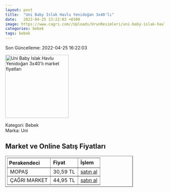 ```yaml
---
layout: post
title:  "Uni Baby Islak Havlu Yenidoğan 3x40'lı"
date:   2022-04-25 13:22:03 +0300
image: https://www.cagri.com//Uploads/UrunResimleri/uni-baby-islak-havlu-yenidogan-3x40li-058047.jpg
categories: bebek
tags: bebek
---
```


Son Güncelleme: 2022-04-25 16:22:03

<img src="https://www.cagri.com//Uploads/UrunResimleri/uni-baby-islak-havlu-yenidogan-3x40li-058047.jpg" width="200" alt="Uni Baby Islak Havlu Yenidoğan 3x40'lı market fiyatları" />

Kategori: Bebek
<br />
Marka: Uni

<h2>Market ve Online Satış Fiyatları</h2>

<table border="1" style="padding: 5px;width:80%;">
  <tr>
    <td style="padding: 5px;"><strong>Perakendeci</strong></td>
    <td><strong>Fiyat</strong></td>
    <td><strong>İşlem</strong></td>
  </tr>
  <tr>
              <td title="Mopaş">MOPAŞ</td>
              <td>30,59 TL</td>
              <td><a title="Mopaş" target="_blank" href="https://www.mopas.com.tr/uni-baby-havlu-oyna-ogren-3x52li/p/856892">satın al</a></td>
            </tr><tr>
              <td title="Çağrı Market">ÇAĞRI MARKET</td>
              <td>44,95 TL</td>
              <td><a title="Çağrı Market" target="_blank" href="https://www.cagri.com/uni-baby-islak-havlu-yenidogan-3x40li-20569">satın al</a></td>
            </tr>
</table>
